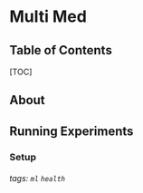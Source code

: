Multi Med
===

## Table of Contents

[TOC]

## About

## Running Experiments

### Setup



###### tags: `ml` `health`
